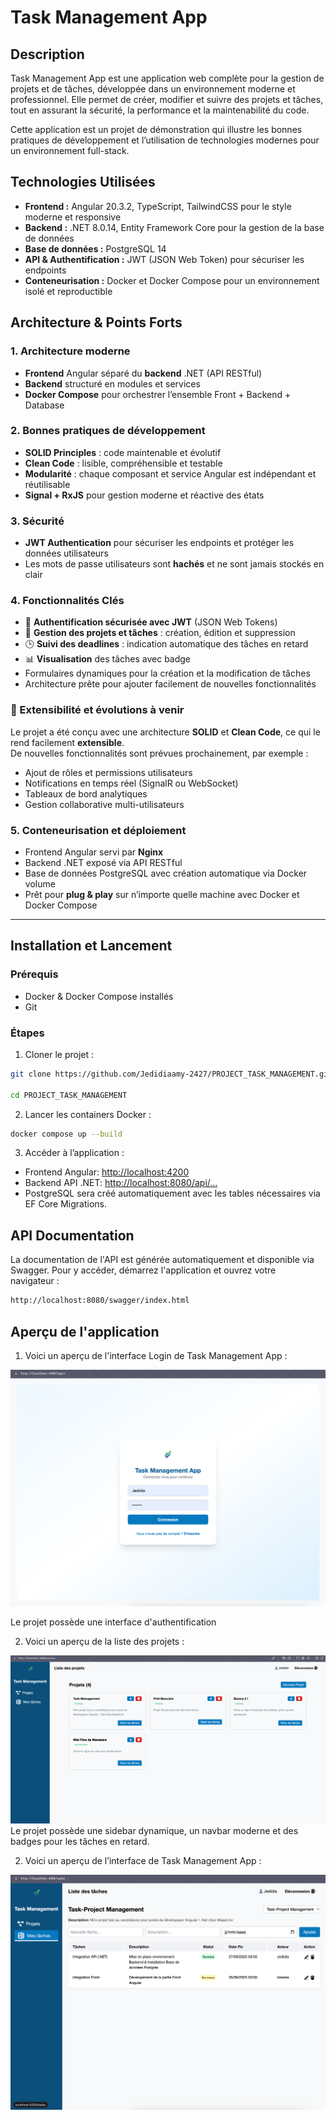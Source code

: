 # Task Management App

## Description

Task Management App est une application web complète pour la gestion de projets et de tâches, développée dans un environnement moderne et professionnel. Elle permet de créer, modifier et suivre des projets et tâches, tout en assurant la sécurité, la performance et la maintenabilité du code.  

Cette application est un projet de démonstration qui illustre les bonnes pratiques de développement et l’utilisation de technologies modernes pour un environnement full-stack.

## Technologies Utilisées

- **Frontend :** Angular 20.3.2, TypeScript, TailwindCSS pour le style moderne et responsive  
- **Backend :** .NET 8.0.14, Entity Framework Core pour la gestion de la base de données  
- **Base de données :** PostgreSQL 14  
- **API & Authentification :** JWT (JSON Web Token) pour sécuriser les endpoints  
- **Conteneurisation :** Docker et Docker Compose pour un environnement isolé et reproductible  

## Architecture & Points Forts

### 1. Architecture moderne

- **Frontend** Angular séparé du **backend** .NET (API RESTful)  
- **Backend** structuré en modules et services
- **Docker Compose** pour orchestrer l’ensemble Front + Backend + Database  

### 2. Bonnes pratiques de développement

- **SOLID Principles** : code maintenable et évolutif  
- **Clean Code** : lisible, compréhensible et testable  
- **Modularité** : chaque composant et service Angular est indépendant et réutilisable  
- **Signal + RxJS** pour gestion moderne et réactive des états  

### 3. Sécurité

- **JWT Authentication** pour sécuriser les endpoints et protéger les données utilisateurs  
- Les mots de passe utilisateurs sont **hachés** et ne sont jamais stockés en clair

### 4. Fonctionnalités Clés

- 🔑 **Authentification sécurisée avec JWT** (JSON Web Tokens)
- 📂 **Gestion des projets et tâches** : création, édition et suppression
- 🕒 **Suivi des deadlines** : indication automatique des tâches en retard
- 📊 **Visualisation** des tâches avec badge  
- Formulaires dynamiques pour la création et la modification de tâches  
- Architecture prête pour ajouter facilement de nouvelles fonctionnalités

### 🚀 Extensibilité et évolutions à venir
Le projet a été conçu avec une architecture **SOLID** et **Clean Code**, ce qui le rend facilement **extensible**.  
De nouvelles fonctionnalités sont prévues prochainement, par exemple :
- Ajout de rôles et permissions utilisateurs
- Notifications en temps réel (SignalR ou WebSocket)
- Tableaux de bord analytiques
- Gestion collaborative multi-utilisateurs

### 5. Conteneurisation et déploiement

- Frontend Angular servi par **Nginx**  
- Backend .NET exposé via API RESTful  
- Base de données PostgreSQL avec création automatique via Docker volume  
- Prêt pour **plug & play** sur n’importe quelle machine avec Docker et Docker Compose

---

## Installation et Lancement

### Prérequis

- Docker & Docker Compose installés
- Git

### Étapes

1. Cloner le projet :

```bash
git clone https://github.com/Jedidiaamy-2427/PROJECT_TASK_MANAGEMENT.git

cd PROJECT_TASK_MANAGEMENT
```

2. Lancer les containers Docker :

```bash
docker compose up --build
```

3. Accéder à l’application :

- Frontend Angular: <http://localhost:4200>
- Backend API .NET: <http://localhost:8080/api/...>
- PostgreSQL sera créé automatiquement avec les tables nécessaires via EF Core Migrations.

## API Documentation

La documentation de l'API est générée automatiquement et disponible via Swagger. Pour y accéder, démarrez l'application et ouvrez votre navigateur :

```bash
http://localhost:8080/swagger/index.html
```

## Aperçu de l'application

1. Voici un aperçu de l'interface Login de Task Management App :

![Login Page](assets/capture/login_page.png)

Le projet possède une interface d'authentification 


2. Voici un aperçu de la liste des projets :

![Dashboard Task Management](assets/capture/projet_page.png)
Le projet possède une sidebar dynamique, un navbar moderne et des badges pour les tâches en retard.



2. Voici un aperçu de l’interface de Task Management App :

![Dashboard Task Management](assets/capture/task_page.png)

